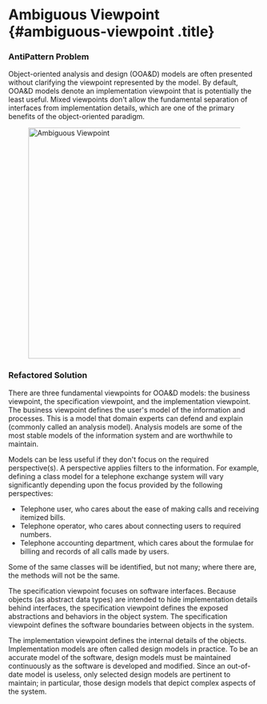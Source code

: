 # Ambiguous Viewpoint {#ambiguous-viewpoint .title}

### AntiPattern Problem

Object-oriented analysis and design (OOA&D) models are often presented
without clarifying the viewpoint represented by the model. By default,
OOA&D models denote an implementation viewpoint that is potentially the
least useful. Mixed viewpoints don\'t allow the fundamental separation
of interfaces from implementation details, which are one of the primary
benefits of the object-oriented paradigm.

<figure class="image">
<img src="/files/sm/images/arrows.jpg"
srcset="/files/sm/images/arrows.jpg?id=e332851e4e91435deabebbf32926a98d 2x"
width="462" alt="Ambiguous Viewpoint" />
</figure>

### Refactored Solution

There are three fundamental viewpoints for OOA&D models: the business
viewpoint, the specification viewpoint, and the implementation
viewpoint. The business viewpoint defines the user\'s model of the
information and processes. This is a model that domain experts can
defend and explain (commonly called an analysis model). Analysis models
are some of the most stable models of the information system and are
worthwhile to maintain.

Models can be less useful if they don\'t focus on the required
perspective(s). A perspective applies filters to the information. For
example, defining a class model for a telephone exchange system will
vary significantly depending upon the focus provided by the following
perspectives:

- Telephone user, who cares about the ease of making calls and
    receiving itemized bills.
- Telephone operator, who cares about connecting users to required
    numbers.
- Telephone accounting department, which cares about the formulae for
    billing and records of all calls made by users.

Some of the same classes will be identified, but not many; where there
are, the methods will not be the same.

The specification viewpoint focuses on software interfaces. Because
objects (as abstract data types) are intended to hide implementation
details behind interfaces, the specification viewpoint defines the
exposed abstractions and behaviors in the object system. The
specification viewpoint defines the software boundaries between objects
in the system.

The implementation viewpoint defines the internal details of the
objects. Implementation models are often called design models in
practice. To be an accurate model of the software, design models must be
maintained continuously as the software is developed and modified. Since
an out-of-date model is useless, only selected design models are
pertinent to maintain; in particular, those design models that depict
complex aspects of the system.

